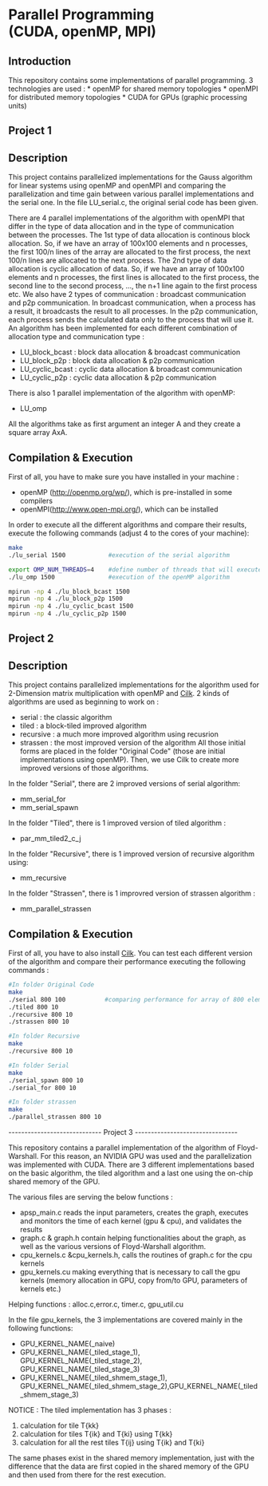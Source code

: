 Parallel Programming <br/>(CUDA, openMP, MPI)
============================================

Introduction
--------------------------------------------
This repository contains some implementations of parallel programming.
3 technologies are used : 
	* openMP for shared memory topologies 
	* openMPI for distributed memory topologies
	* CUDA for GPUs (graphic processing units)

Project 1
--------------------------------------------

## Description

This project contains parallelized implementations for the Gauss algorithm  for linear systems using openMP and openMPI and comparing the parallelization
and time gain between various parallel implementations and the serial one.
In the file LU_serial.c, the original serial code has been given.

There are 4 parallel implementations of the algorithm with openMPI that differ in the type of data allocation and in the type of communication between the processes. The 1st type of data allocation is continous block allocation. So, if we have an array of 100x100 elements and n processes, the first 100/n lines of the array are allocated to the first process, the next 100/n lines are allocated to the next process. The 2nd type of data allocation is cyclic allocation of data. So, if we have an array of 100x100 elements and n processes, the first lines is allocated to the first process, the second line to the second process, ..., the n+1 line again to the first process etc. We also have 2 types of communication : broadcast communication and p2p communication. In broadcast communication, when a process has a result, it broadcasts the result to all processes. In the p2p communication, each process sends the calculated data only to the process that will use it. An algorithm has been implemented for each different combination of allocation type and communication type :
* LU_block_bcast : block data allocation & broadcast communication
* LU_block_p2p : block data allocation & p2p communication
* LU_cyclic_bcast :	cyclic data allocation & broadcast communication
* LU_cyclic_p2p : cyclic data allocation & p2p communication

There is also 1 parallel implementation of the algorithm with openMP:
* LU_omp

All the algorithms take as first argument an integer A and they create a square array AxA.

## Compilation & Execution

First of all, you have to make sure you have installed in your machine :
* openMP (http://openmp.org/wp/), which is pre-installed in some compilers
* openMPI(http://www.open-mpi.org/), which can be installed 

In order to execute all the different algorithms and compare their results, execute the following commands (adjust 4 to the cores of your machine):
```sh
make
./lu_serial 1500 			#execution of the serial algorithm

export OMP_NUM_THREADS=4	#define number of threads that will execute
./lu_omp 1500				#execution of the openMP algorithm

mpirun -np 4 ./lu_block_bcast 1500
mpirun -np 4 ./lu_block_p2p 1500
mpirun -np 4 ./lu_cyclic_bcast 1500
mpirun -np 4 ./lu_cyclic_p2p 1500
```

Project 2
-------------------------------------------------------------

## Description

This project contains parallelized implementations for the algorithm used for 2-Dimension matrix multiplication with openMP and [Cilk](https://software.intel.com/en-us/intel-cilk-plus).
2 kinds of algorithms are used as beginning to work on :
- serial : the classic algorithm
- tiled : a block-tiled improved algorithm
- recursive : a much more improved algorithm using recusrion
- strassen : the most improved version of the algorithm
All those initial forms are placed in the folder "Original Code" (those are initial implementations using openMP).
Then, we use Cilk to create more improved versions of those algorithms.

In the folder "Serial", there are 2 improved versions of serial algorithm:
- mm_serial_for 
- mm_serial_spawn

In the folder "Tiled", there is 1 improved version of tiled algorithm :
- par_mm_tiled2_c_j

In the folder "Recursive", there is 1 improved version of recursive algorithm using:
- mm_recursive

In the folder "Strassen", there is 1 improvred version of strassen algorithm :
- mm_parallel_strassen

## Compilation & Execution

First of all, you have to also install [Cilk](https://software.intel.com/en-us/intel-cilk-plus).
You can test each different version of the algorithm and compare their performance executing the following commands :
```sh
#In folder Original Code
make
./serial 800 100           #comparing performance for array of 800 elements with blocks in size of 10 elements
./tiled 800 10
./recursive 800 10
./strassen 800 10

#In folder Recursive
make
./recursive 800 10

#In folder Serial
make
./serial_spawn 800 10
./serial_for 800 10

#In folder strassen
make
./parallel_strassen 800 10
```

----------------------------- Project 3 --------------------------------

This repository contains a parallel implementation of the algorithm of 
Floyd-Warshall. For this reason, an NVIDIA GPU was used and the parallelization
was implemented with CUDA. There are 3 different implementations based on the 
basic algorithm, the tiled algorithm and a last one using the on-chip shared
memory of the GPU.

The various files are serving the below functions :
- apsp_main.c reads the input parameters, creates the graph, executes and 
monitors the time of each kernel (gpu & cpu), and validates the results
- graph.c & graph.h contain helping functionalities about the graph, as well
as the various versions of Floyd-Warshall algorithm.
- cpu_kernels.c &cpu_kernels.h, calls the routines of graph.c for the cpu kernels
- gpu_kernels.cu making everything that is necessary to call the gpu kernels
(memory allocation in GPU, copy from/to GPU, parameters of kernels etc.)

Helping functions : alloc.c,error.c, timer.c, gpu_util.cu

In the file gpu_kernels, the 3 implementations are covered mainly in the
following functions:
- GPU_KERNEL_NAME(_naive)
- GPU_KERNEL_NAME(_tiled_stage_1), GPU_KERNEL_NAME(_tiled_stage_2), GPU_KERNEL_NAME(_tiled_stage_3)
- GPU_KERNEL_NAME(_tiled_shmem_stage_1), GPU_KERNEL_NAME(_tiled_shmem_stage_2),GPU_KERNEL_NAME(_tiled_shmem_stage_3)

NOTICE : The tiled implementation has 3 phases :
1. calculation for tile T{kk}
2. calculation for tiles T{ik} and T{ki} using T{kk}
3. calculation for all the rest tiles T{ij} using T{ik} and T{ki}

The same phases exist in the shared memory implementation, just with the difference
that the data are first copied in the shared memory of the GPU and then
used from there for the rest execution.

